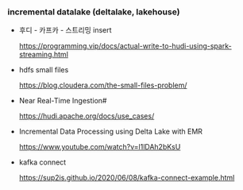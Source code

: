 ### incremental datalake (deltalake, lakehouse)


* 후디 - 카프카 - 스트리밍 insert 
  
  https://programming.vip/docs/actual-write-to-hudi-using-spark-streaming.html

* hdfs small files

  https://blog.cloudera.com/the-small-files-problem/

* Near Real-Time Ingestion#

  https://hudi.apache.org/docs/use_cases/

* Incremental Data Processing using Delta Lake with EMR

  https://www.youtube.com/watch?v=l1lDAh2bKsU

* kafka connect

  https://sup2is.github.io/2020/06/08/kafka-connect-example.html
